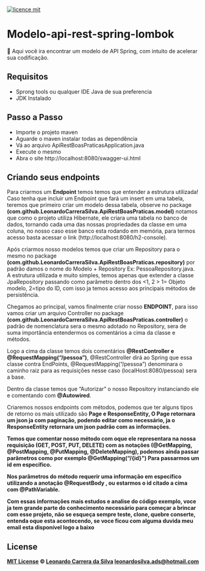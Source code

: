 [![licence mit](https://img.shields.io/badge/licence-MIT-blue.svg)](https://img.shields.io/github/license/LeonardoCarreraSilva/modelo-api-rest-spring-lombok)

# Modelo-api-rest-spring-lombok
:rocket: Aqui você ira encontrar um modelo de API Spring, com intuito de acelerar sua codificação.


## Requisitos 

 - Sprong tools ou qualquer IDE Java de sua preferencia
 - JDK Instalado

## Passo a Passo
- Importe o projeto maven
- Aguarde o maven instalar todas as dependência 
- Vá ao arquivo ApiRestBoasPraticasApplication.java
- Execute o mesmo
- Abra o site http://localhost:8080/swagger-ui.html

## Criando seus endpoints
Para criarmos um **Endpoint** temos temos que entender a estrutura utilizada!
Caso tenha que incluir um Endpoint que fará  um insert em uma tabela, teremos que primeiro criar um modelo dessa tabela,
observe no package **(com.github.LeonardoCarreraSilva.ApiRestBoasPraticas.model)** notamos que como o projeto utiliza Hibernate, ele criara uma tabela no banco de dados, tornando cada uma das nossas propriedades da classe em uma coluna, no nosso caso esse banco esta rodando em memória, para termos acesso basta acessar o link (http://localhost:8080/h2-console).

Após criarmos nosso modelos temos que criar um Repository para o mesmo no package **(com.github.LeonardoCarreraSilva.ApiRestBoasPraticas.repository)** por padrão damos o nome do Modelo + Repository Ex: PessoaRepository.java.
A estrutura utilizada e muito simples, temos apenas que extender a classe JpaRepository passando como parâmetro dentro dos  <1, 2 >  1= Objeto modelo, 2=tipo do ID, com isso ja temos acesso aos principais métodos de persistência.

Chegamos ao principal, vamos finalmente criar nosso **ENDPOINT**, para isso vamos criar um arquivo Controller no package **(com.github.LeonardoCarreraSilva.ApiRestBoasPraticas.controller)** o padrão de nomenclatura sera o mesmo adotado no Repository, sera de suma importância entendermos os comentários a cima da classe e métodos.

Logo a cima da classe temos dois comentários **@RestController e @RequestMapping(“/pessoa”)**,
@RestController dirá ao Spring que essa classe contra EndPoints, @RequestMapping(“/pessoa”) denominara o caminho raiz para as requisições nesse caso (localHost:8080/pessoa) sera a base.

Dentro da classe temos que “Autorizar” o nosso Repository instanciando ele e comentando com **@Autowired**.

Criaremos nossos endpoints com métodos, podemos que ter alguns tipos de retorno os mais utilizado são **Page<object> e ResponseEntity<object>**,
O Page retornara um json ja com paginação, podendo editar como necessário, ja o ResponseEntity retornara um json padrão com as informações.

Temos que comentar nosso método com oque ele representara na nossa requisição (GET, POST, PUT, DELETE) com as notações **(@GetMapping, @PostMapping, @PutMapping, @DeleteMapping)**, podemos ainda passar parâmetros como por exemplo **@GetMapping(“/{id}")**
Para passarmos um id em específico.

Nos parâmetros do método requerir uma informação em específico utilizando a anotação **@RequestBody** , ou estarmos o id citado a cima com **@PathVariable**.

Com essas informações mais estudos e analise do código exemplo, voce ja tem grande parte do conhecimento necessário para começar a brincar com esse projeto, não se esqueça sempre teste, clone, quebre conserte, entenda oque esta acontecendo, se voce ficou com alguma duvida meu email esta disponível logo a baixo  


## License
[MIT License](https://github.com/LeonardoCarreraSilva/modelo-api-rest-spring-lombok/blob/master/LICENSE) © [Leonardo Carrera da Silva](https://www.linkedin.com/in/leonardo-carrera-da-silva) leonardosilva.ads@hotmail.com



